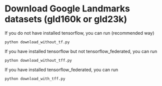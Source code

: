 # Download Google Landmarks datasets (gld160k or gld23k)


If you do not have installed tensorflow, you can run (recommended way)
```
python download_without_tf.py

```



If you have installed tensorflow but not tensorflow_federated, you can run
```
python download_without_tff.py

```



If you have installed tensorflow_federated, you can run
```
python download_with_tff.py

```
